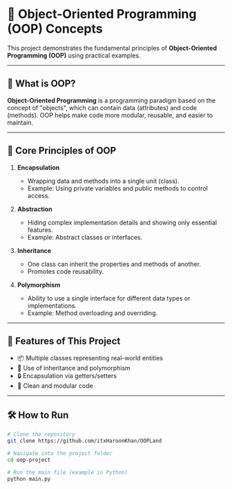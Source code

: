 # 🚀 Object-Oriented Programming (OOP) Concepts

This project demonstrates the fundamental principles of **Object-Oriented Programming (OOP)** using practical examples.

---

## 📘 What is OOP?

**Object-Oriented Programming** is a programming paradigm based on the concept of "objects", which can contain data (attributes) and code (methods). OOP helps make code more modular, reusable, and easier to maintain.

---

## 🧱 Core Principles of OOP

1. **Encapsulation**
   - Wrapping data and methods into a single unit (class).
   - Example: Using private variables and public methods to control access.

2. **Abstraction**
   - Hiding complex implementation details and showing only essential features.
   - Example: Abstract classes or interfaces.

3. **Inheritance**
   - One class can inherit the properties and methods of another.
   - Promotes code reusability.

4. **Polymorphism**
   - Ability to use a single interface for different data types or implementations.
   - Example: Method overloading and overriding.

---

## 🧪 Features of This Project

- 📦 Multiple classes representing real-world entities
- 🧬 Use of inheritance and polymorphism
- 🔒 Encapsulation via getters/setters
- 🧼 Clean and modular code

---

## 🛠️ How to Run

```bash
# Clone the repository
git clone https://github.com/itxHaroonKhan/OOPLand

# Navigate into the project folder
cd oop-project

# Run the main file (example in Python)
python main.py
